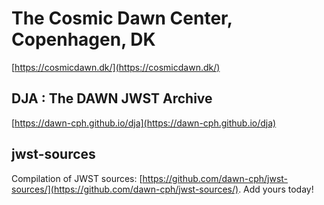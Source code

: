 # The Cosmic Dawn Center, Copenhagen, DK

[https://cosmicdawn.dk/](https://cosmicdawn.dk/)

## DJA : The DAWN JWST Archive

[https://dawn-cph.github.io/dja](https://dawn-cph.github.io/dja)

## jwst-sources

Compilation of JWST sources: [https://github.com/dawn-cph/jwst-sources/](https://github.com/dawn-cph/jwst-sources/).  Add yours today!

